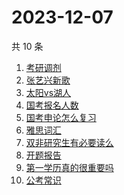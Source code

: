 # 2023-12-07

共 10 条

<!-- BEGIN -->
<!-- 最后更新时间 Thu Dec 07 2023 10:27:55 GMT+0800 (China Standard Time) -->

1. [考研调剂](https://www.zhihu.com/search?q=考研调剂)
1. [张艺兴新歌](https://www.zhihu.com/search?q=张艺兴新歌)
1. [太阳vs湖人](https://www.zhihu.com/search?q=太阳vs湖人)
1. [国考报名人数](https://www.zhihu.com/search?q=国考报名人数)
1. [国考申论怎么复习](https://www.zhihu.com/search?q=国考申论怎么复习)
1. [雅思词汇](https://www.zhihu.com/search?q=雅思词汇)
1. [双非研究生有必要读么](https://www.zhihu.com/search?q=双非研究生有必要读么)
1. [开题报告](https://www.zhihu.com/search?q=开题报告)
1. [第一学历真的很重要吗](https://www.zhihu.com/search?q=第一学历真的很重要吗)
1. [公考常识](https://www.zhihu.com/search?q=公考常识)

<!-- END -->
